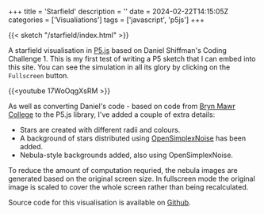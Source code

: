 +++
title = 'Starfield'
description = ''
date = 2024-02-22T14:15:05Z
categories = ['Visualiations']
tags = ['javascript', 'p5js']
+++

{{< sketch "/starfield/index.html" >}}

A starfield visualisation in [P5.js](https://p5js.org/) based on Daniel
Shiffman's Coding Challenge 1. This is my first test of writing a P5 sketch that
I can embed into this site. You can see the simulation in all its glory by
clicking on the `Fullscreen` button.

{{<youtube 17WoOqgXsRM >}}

As well as converting Daniel's code - based on code from
[Bryn Mawr College](https://www.cs.brynmawr.edu/gxk2013/examples/transformations/starfield/)
to the P5.js library, I've added a couple of extra details:

- Stars are created with different radii and colours.
- A background of stars distributed using
  [OpenSimplexNoise](https://gist.github.com/PARC6502/85c99c04c9b3c6ae52c3c27605b4df0a)
  has been added.
- Nebula-style backgrounds added, also using OpenSimplexNoise.

To reduce the amount of computation requried, the nebula images are generated
based on the original screen size. In fullscreen mode the original image is
scaled to cover the whole screen rather than being recalculated.

Source code for this visualisation is available on
[Github](https://github.com/edrobertsrayne/starfield).
